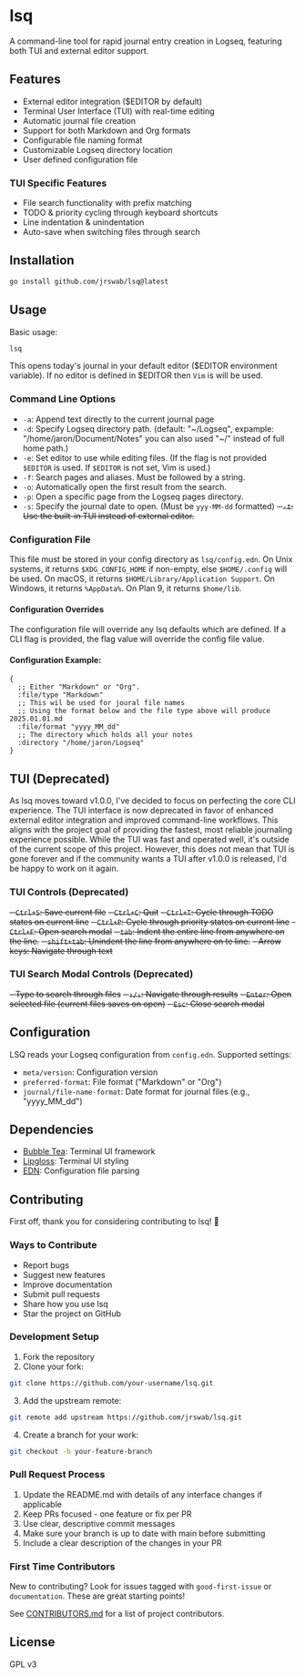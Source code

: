 # lsq

A command-line tool for rapid journal entry creation in Logseq, featuring both TUI and external editor support.

## Features
- External editor integration ($EDITOR by default)
- Terminal User Interface (TUI) with real-time editing
- Automatic journal file creation
- Support for both Markdown and Org formats
- Configurable file naming format
- Customizable Logseq directory location
- User defined configuration file

### TUI Specific Features
- File search functionality with prefix matching
- TODO & priority cycling through keyboard shortcuts
- Line indentation & unindentation
- Auto-save when switching files through search

## Installation

```bash
go install github.com/jrswab/lsq@latest
```

## Usage

Basic usage:
```bash
lsq
```

This opens today's journal in your default editor ($EDITOR environment variable).
If no editor is defined in $EDITOR then `Vim` is will be used.

### Command Line Options

- `-a`: Append text directly to the current journal page
- `-d`: Specify Logseq directory path. (default: "~/Logseq", expample: "/home/jaron/Document/Notes" you can also used "~/" instead of full home path.)
- `-e`: Set editor to use while editing files. (If the flag is not provided `$EDITOR` is used. If `$EDITOR` is not set, Vim is used.)
- `-f`: Search pages and aliases. Must be followed by a string.
- `-o`: Automatically open the first result from the search.
- `-p`: Open a specific page from the Logseq pages directory.
- `-s`: Specify the journal date to open. (Must be `yyy-MM-dd` formatted)
~~- `-t`: Use the built-in TUI instead of external editor.~~

### Configuration File
This file must be stored in your config directory as `lsq/config.edn`.
On Unix systems, it returns `$XDG_CONFIG_HOME` if non-empty, else `$HOME/.config` will be used.
On macOS, it returns `$HOME/Library/Application Support`.
On Windows, it returns `%AppData%`.
On Plan 9, it returns `$home/lib`.

#### Configuration Overrides
The configuration file will override any lsq defaults which are defined. If a CLI flag is provided, the flag value will override the config file value.

#### Configuration Example:
```EDN
{
  ;; Either "Markdown" or "Org".
  :file/type "Markdown"
  ;; This wil be used for joural file names
  ;; Using the format below and the file type above will produce 2025.01.01.md
  :file/format "yyyy_MM_dd"
  ;; The directory which holds all your notes
  :directory "/home/jaron/Logseq"
}
```

## TUI (Deprecated)
As lsq moves toward v1.0.0, I've decided to focus on perfecting the core CLI experience. The TUI interface is now deprecated in favor of enhanced external editor integration and improved command-line workflows. This aligns with the project goal of providing the fastest, most reliable journaling experience possible. While the TUI was fast and operated well, it's outside of the current scope of this project. However, this does not mean that TUI is gone forever and if the community wants a TUI after v1.0.0 is released, I'd be happy to work on it again.

### TUI Controls (Deprecated)

~~- `Ctrl+S`: Save current file~~
~~- `Ctrl+C`: Quit~~
~~- `Ctrl+T`: Cycle through TODO states on current line~~
~~- `Ctrl+P`: Cycle through priority states on current line~~
~~- `Ctrl+F`: Open search modal~~
~~- `tab`: Indent the entire line from anywhere on the line.~~
~~- `shift+tab`: Unindent the line from anywhere on te line.~~
~~- Arrow keys: Navigate through text~~

### TUI Search Modal Controls (Deprecated)

~~- Type to search through files~~
~~- `↑/↓`: Navigate through results~~
~~- `Enter`: Open selected file (current files saves on open)~~
~~- `Esc`: Close search modal~~

## Configuration

LSQ reads your Logseq configuration from `config.edn`. Supported settings:

- `meta/version`: Configuration version
- `preferred-format`: File format ("Markdown" or "Org")
- `journal/file-name-format`: Date format for journal files (e.g., "yyyy_MM_dd")

## Dependencies

- [Bubble Tea](https://github.com/charmbracelet/bubbletea): Terminal UI framework
- [Lipgloss](https://github.com/charmbracelet/lipgloss): Terminal UI styling
- [EDN](https://olympos.io/encoding/edn): Configuration file parsing

## Contributing

First off, thank you for considering contributing to lsq! 🎉

### Ways to Contribute

- Report bugs
- Suggest new features
- Improve documentation
- Submit pull requests
- Share how you use lsq
- Star the project on GitHub

### Development Setup

1. Fork the repository
2. Clone your fork:
```bash
git clone https://github.com/your-username/lsq.git
```
3. Add the upstream remote:
```bash
git remote add upstream https://github.com/jrswab/lsq.git
```
4. Create a branch for your work:
```bash
git checkout -b your-feature-branch
```

### Pull Request Process

1. Update the README.md with details of any interface changes if applicable
2. Keep PRs focused - one feature or fix per PR
3. Use clear, descriptive commit messages
4. Make sure your branch is up to date with main before submitting
5. Include a clear description of the changes in your PR

### First Time Contributors

New to contributing? Look for issues tagged with `good-first-issue` or `documentation`. These are great starting points!

See [CONTRIBUTORS.md](CONTRIBUTORS.md) for a list of project contributors.

## License

GPL v3
